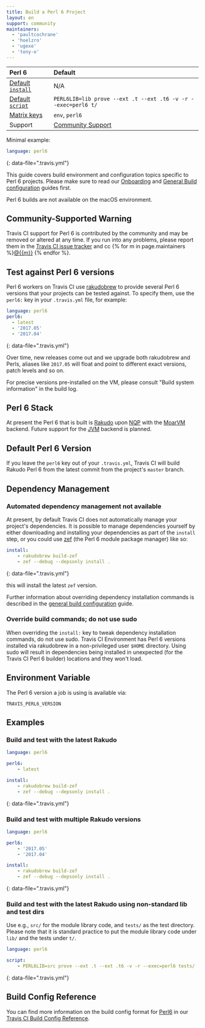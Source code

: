 ```yaml
---
title: Build a Perl 6 Project
layout: en
support: community
maintainers:
  - 'paultcochrane'
  - 'hoelzro'
  - 'ugexe'
  - 'tony-o'
---
```



<aside markdown="block" class="ataglance">

| Perl 6                                      | Default                                                            |
|:--------------------------------------------|:-------------------------------------------------------------------|
| [Default `install`](#dependency-management) | N/A                                                                |
| [Default `script`](#default-build-script)   | `PERL6LIB=lib prove --ext .t --ext .t6 -v -r --exec=perl6 t/`      |
| [Matrix keys](#build-matrix)                | `env`, `perl6`                                                     |
| Support                                     | [Community Support](https://travis-ci.community/c/languages/perl6) |

Minimal example:

```yaml
language: perl6
```
{: data-file=".travis.yml"}

</aside>

This guide covers build environment and configuration topics specific to
Perl 6 projects. Please make sure to read our [Onboarding](/user/onboarding/)
and [General Build configuration](/user/customizing-the-build/) guides first.

Perl 6 builds are not available on the macOS environment.

## Community-Supported Warning

Travis CI support for Perl 6 is contributed by the community and may be removed or
altered at any time. If you run into any problems, please report them in the
[Travis CI issue tracker](https://github.com/travis-ci/travis-ci/issues/new?labels=community:perl6)
and cc {% for m in page.maintainers %}<a href="https://github.com/{{m}}">@{{m}}</a> {% endfor %}.

## Test against Perl 6 versions

Perl 6 workers on Travis CI use
[rakudobrew](https://github.com/tadzik/rakudobrew) to provide several Perl 6
versions that your projects can be tested against. To specify them, use the
`perl6:` key in your `.travis.yml` file, for example:

```yaml
language: perl6
perl6:
  - latest
  - '2017.05'
  - '2017.04'
```
{: data-file=".travis.yml"}

Over time, new releases come out and we upgrade both rakudobrew and
Perls, aliases like `2017.05` will float and point to different exact
versions, patch levels and so on.

For precise versions pre-installed on the VM, please consult "Build system
information" in the build log.

## Perl 6 Stack

At present the Perl 6 that is built is [Rakudo](http://rakudo.org/) upon
[NQP](https://github.com/perl6/nqp/) with the [MoarVM](http://moarvm.org/)
backend.  Future support for the
[JVM](http://en.wikipedia.org/wiki/Java_virtual_machine) backend is planned.

## Default Perl 6 Version

If you leave the `perl6` key out of your `.travis.yml`, Travis CI will build
Rakudo Perl 6 from the latest commit from the project's `master` branch.

## Dependency Management

### Automated dependency management not available

At present, by default Travis CI does not automatically manage your
project's dependencies.  It is possible to manage dependencies yourself by
either downloading and installing your dependencies as part of the `install`
step, or you could use [zef](https://github.com/ugexe/zef) (the Perl 6
module package manager) like so:

```yaml
install:
    - rakudobrew build-zef
    - zef --debug --depsonly install .
```
{: data-file=".travis.yml"}

this will install the latest `zef` version.

Further information about overriding dependency installation commands is
described in the [general build configuration](/user/customizing-the-build/)
guide.

### Override build commands; do not use sudo

When overriding the `install:` key to tweak dependency installation
commands, do not use sudo.  Travis CI Environment has Perl 6 versions
installed via rakudobrew in a non-privileged user `$HOME` directory. Using
sudo will result in dependencies being installed in unexpected (for the
Travis CI Perl 6 builder) locations and they won't load.

## Environment Variable

The Perl 6 version a job is using is available via:

```
TRAVIS_PERL6_VERSION
```

## Examples

### Build and test with the latest Rakudo

```yaml
language: perl6

perl6:
    - latest

install:
    - rakudobrew build-zef
    - zef --debug --depsonly install .
```
{: data-file=".travis.yml"}

### Build and test with multiple Rakudo versions

```yaml
language: perl6

perl6:
    - '2017.05'
    - '2017.04'

install:
    - rakudobrew build-zef
    - zef --debug --depsonly install .
```
{: data-file=".travis.yml"}

### Build and test with the latest Rakudo using non-standard lib and test dirs

Use e.g., `src/` for the module library code, and `tests/` as the test
directory.  Please note that it is standard practice to put the module
library code under `lib/` and the tests under `t/`.

```yaml
language: perl6

script:
    - PERL6LIB=src prove --ext .t --ext .t6 -v -r --exec=perl6 tests/
```
{: data-file=".travis.yml"}

## Build Config Reference

You can find more information on the build config format for [Perl6](https://config.travis-ci.com/ref/language/perl6) in our [Travis CI Build Config Reference](https://config.travis-ci.com/).

